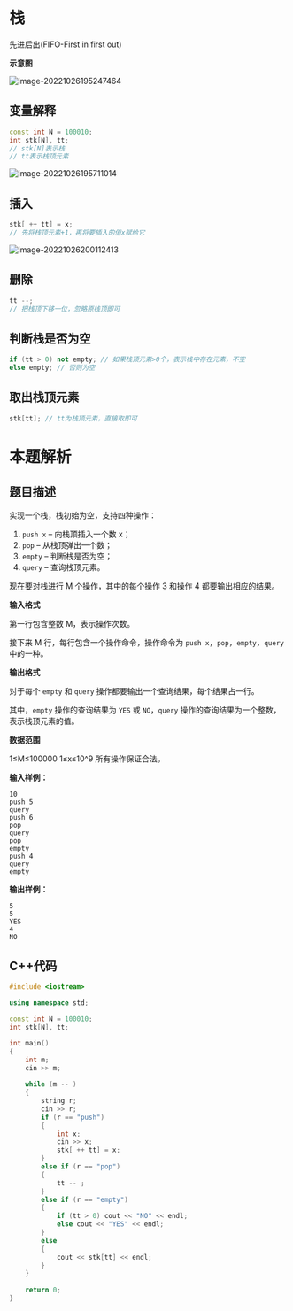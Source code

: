 # 栈

先进后出(FIFO-First in first out)

**示意图**

![image-20221026195247464](https://cdn.jsdelivr.net/gh/Lx001T/my-imgs/jq2022/image-20221026195247464.png)

## 变量解释

```C++
const int N = 100010;
int stk[N], tt;
// stk[N]表示栈
// tt表示栈顶元素
```

![image-20221026195711014](https://cdn.jsdelivr.net/gh/Lx001T/my-imgs/jq2022/image-20221026195711014.png)

## 插入

```C++
stk[ ++ tt] = x; 
// 先将栈顶元素+1，再将要插入的值x赋给它
```

![image-20221026200112413](https://cdn.jsdelivr.net/gh/Lx001T/my-imgs/jq2022/image-20221026200112413.png)

## 删除

```C++
tt --;
// 把栈顶下移一位，忽略原栈顶即可
```

## 判断栈是否为空

```C++
if (tt > 0) not empty; // 如果栈顶元素>0个，表示栈中存在元素，不空
else empty; // 否则为空
```

## 取出栈顶元素

```C++
stk[tt]; // tt为栈顶元素，直接取即可
```

# 本题解析

## 题目描述

实现一个栈，栈初始为空，支持四种操作：

1. `push x` – 向栈顶插入一个数 x；
2. `pop` – 从栈顶弹出一个数；
3. `empty` – 判断栈是否为空；
4. `query` – 查询栈顶元素。

现在要对栈进行 M 个操作，其中的每个操作 3 和操作 4 都要输出相应的结果。

**输入格式**

第一行包含整数 M，表示操作次数。

接下来 M 行，每行包含一个操作命令，操作命令为 `push x`，`pop`，`empty`，`query` 中的一种。

**输出格式**

对于每个 `empty` 和 `query` 操作都要输出一个查询结果，每个结果占一行。

其中，`empty` 操作的查询结果为 `YES` 或 `NO`，`query` 操作的查询结果为一个整数，表示栈顶元素的值。

**数据范围**

1≤M≤100000
1≤x≤10^9
所有操作保证合法。

**输入样例：**

```
10
push 5
query
push 6
pop
query
pop
empty
push 4
query
empty
```

**输出样例：**

```
5
5
YES
4
NO
```

## C++代码

```C++
#include <iostream>

using namespace std;

const int N = 100010;
int stk[N], tt;

int main()
{
    int m;
    cin >> m;
    
    while (m -- )
    {
        string r;
        cin >> r;
        if (r == "push")
        {
            int x;
            cin >> x;
            stk[ ++ tt] = x;
        }
        else if (r == "pop")
        {
            tt -- ;
        }
        else if (r == "empty")
        {
            if (tt > 0) cout << "NO" << endl;
            else cout << "YES" << endl;
        }
        else 
        {
            cout << stk[tt] << endl;
        }
    }
    
    return 0;
}
```

